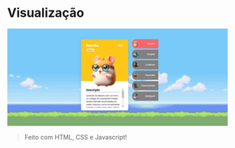 # Visualização

![Pokedevs screenshot](src/imagens/pockedex-screenshot.png)

> Feito com HTML, CSS e Javascript!


